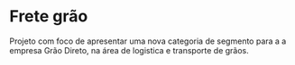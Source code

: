 # Frete grão

Projeto com foco de apresentar uma nova categoria de segmento para a a empresa Grão Direto, na área de logistica e transporte de grãos.
